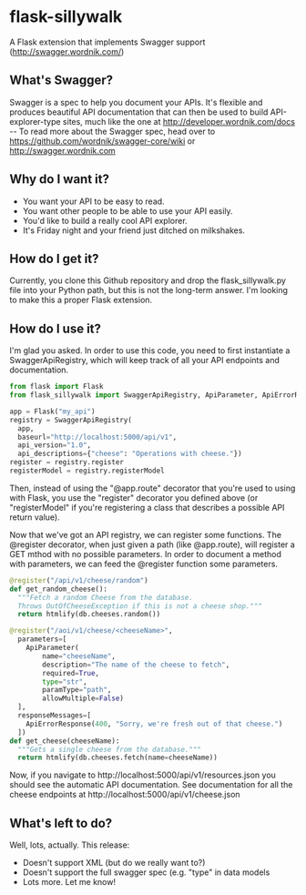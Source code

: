 flask-sillywalk
===============

A Flask extension that implements Swagger support (http://swagger.wordnik.com/)

What's Swagger?
---------------

Swagger is a spec to help you document your APIs. It's flexible and
produces beautiful API documentation that can then be used to build
API-explorer-type sites, much like the one at
http://developer.wordnik.com/docs -- To read more about the Swagger
spec, head over to https://github.com/wordnik/swagger-core/wiki or
http://swagger.wordnik.com


Why do I want it?
-----------------

* You want your API to be easy to read.
* You want other people to be able to use your API easily.
* You'd like to build a really cool API explorer.
* It's Friday night and your friend just ditched on milkshakes.


How do I get it?
----------------

Currently, you clone this Github repository and drop the
flask_sillywalk.py file into your Python path, but this is not the
long-term answer. I'm looking to make this a proper Flask extension.

How do I use it?
----------------

I'm glad you asked. In order to use this code, you need to first
instantiate a SwaggerApiRegistry, which will keep track of all your API
endpoints and documentation.

```python
from flask import Flask
from flask_sillywalk import SwaggerApiRegistry, ApiParameter, ApiErrorResponse

app = Flask("my_api")
registry = SwaggerApiRegistry(
  app,
  baseurl="http://localhost:5000/api/v1",
  api_version="1.0",
  api_descriptions={"cheese": "Operations with cheese."})
register = registry.register
registerModel = registry.registerModel
```

Then, instead of using the "@app.route" decorator that you're used to
using with Flask, you use the "register" decorator you defined above (or
"registerModel" if you're registering a class that describes a possible
API return value).

Now that we've got an API registry, we can register some functions. The
@register decorator, when just given a path (like @app.route), will
register a GET mthod with no possible parameters. In order to document a
method with parameters, we can feed the @register function some
parameters.

```python
@register("/api/v1/cheese/random")
def get_random_cheese():
  """Fetch a random Cheese from the database.
  Throws OutOfCheeseException if this is not a cheese shop."""
  return htmlify(db.cheeses.random())

@register("/aoi/v1/cheese/<cheeseName>",
  parameters=[
    ApiParameter(
        name="cheeseName",
        description="The name of the cheese to fetch",
        required=True,
        type="str",
        paramType="path",
        allowMultiple=False)
  ],
  responseMessages=[
    ApiErrorResponse(400, "Sorry, we're fresh out of that cheese.")
  ])
def get_cheese(cheeseName):
  """Gets a single cheese from the database."""
  return htmlify(db.cheeses.fetch(name=cheeseName))
```

Now, if you navigate to http://localhost:5000/api/v1/resources.json you
should see the automatic API documentation. See documentation for all the
cheese endpoints at http://localhost:5000/api/v1/cheese.json


What's left to do?
------------------

Well, lots, actually. This release:

* Doesn't support XML (but do we really want to?)
* Doesn't support the full swagger spec (e.g. "type" in data models
* Lots more. Let me know!
